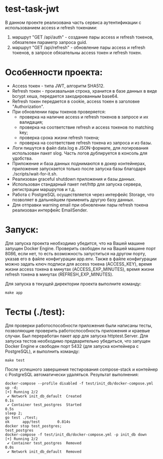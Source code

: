# test-task-jwt

В данном проекте реализована часть сервиса аутентификации с использованием access и refresh токенами:
1. маршрут "GET /api/auth" - создание пары access и refresh токенов, обязателен параметр запроса guid.
2. маршрут "GET /api/refresh" - обновление пары access и refresh токенов, в запросе обязательны access токен и refresh токен.

# Особенности проекта:
* Access токен - типа JWT, алгоритм SHA512.
* Refresh токен - произвальная строка, хранится в базе данных в виде bcrypt хеша, передается закодированным base64.
* Refresh токен передается в cookie, access токен в заголовке "Authorization".
* При обновлении пары токенов проверяется:
  * проверка на наличие access и refresh токенов в запросе и их валидация;
  * проверка на соответствие refresh и access токенов по matching key;
  * проверка срока жизни refresh токена;
  * проверка на соответствие refresh токена из запроса и из базы.
* Логи пишутся в файл data.log в JSON-формате, для логирования использован пакет slog. Часть логов дублируется в консоль для удобства.
* Приложение и база данных поднимаются в докер контейнерах, приложение запускается только после запуска базы благодаря ./scripts/wait-for-it.sh.
* Реализован graceful shutdown приложения и базы данных.
* Использован стандарный пакет net/http для запуска сервера, регистрации маршрутов и т.д.
* Работа с PostgreSQL осуществляется через интерфейс Storage, что позволяет в дальнейшем применить другую базу данных.
* Для отправки warning email при обновлении пары refresh токена реализован интерфейс EmailSender.

# Запуск:
Для запуска проекта необходимо убедится, что на Вашей машине запущен Docker Engine.
Проверить свободен ли на Вашей машине порт 8086, если нет, то есть возможность запуститься на другом порту, указав его в файле конфигурации app.env.
Также в файле конфигурации можно задать ключ подписи для access токена (ACCESS_KEY), время жизни access токена в минутах (ACCESS_EXP_MINUTES), время жизни refresh токена в минутах (REFRESH_EXP_MINUTES).

Для запуска в текущей директории проекта выполните команду:
```
make app
```

# Тесты (./test):
Для проверки работоспособности приложения были написаны тесты, позволяющие проверить работоспособность приложения и краевые случаи.
Был переработан пакет app для запуска httptest.Server.
Для запуска тестов необходимо предварительно убедиться, что запущен Docker Engine и свободен порт 5432 (для запуска контейнера с PostgreSQL), и выполнить команду:
```
make test
```
После успешного завершения тестирования compose-stack и контейнер с PostgreSQL автоматически удаляться.
Результат выполнения:
```
docker-compose --profile disabled -f test/init_db/docker-compose.yml up -d; 
[+] Running 2/2
 ✔ Network init_db_default  Created                                                                                                                                                                                           0.1s 
 ✔ Container test_postgres  Started                                                                                                                                                                                           0.5s 
sleep 2;
go test ./test;
ok      app/test        0.814s
docker stop test_postgres;
test_postgres
docker-compose -f test/init_db/docker-compose.yml -p init_db down
[+] Running 2/2
 ✔ Container test_postgres  Removed                                                                                                                                                                                           0.0s 
 ✔ Network init_db_default  Removed
```

